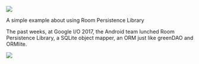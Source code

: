 <img src="https://raw.githubusercontent.com/magdamiu/RoomPersistenceLibrary/master/ROOM%20PERSISTENCE%20LIBRARY.png" />

A simple example about using Room Persistence Library

The past weeks, at Google I/O 2017, the Android team lunched Room Persistence Library, a SQLite object mapper, an ORM just like greenDAO and ORMlite.

<img src="https://raw.githubusercontent.com/magdamiu/RoomPersistenceLibrary/master/room_architecture.png" />
